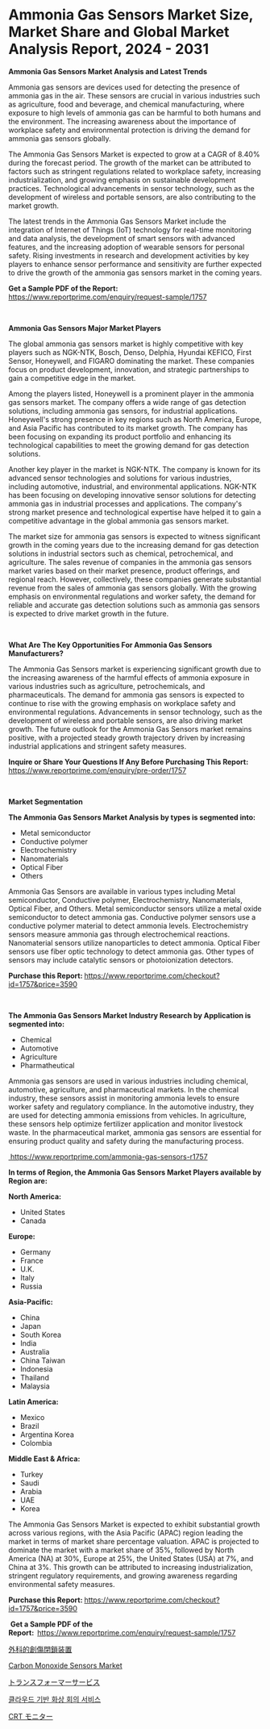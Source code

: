 <p><h1>Ammonia Gas Sensors Market Size, Market Share and Global Market Analysis Report, 2024 - 2031</h1></p><p><strong>Ammonia Gas Sensors Market Analysis and Latest Trends</strong></p>
<p><p>Ammonia gas sensors are devices used for detecting the presence of ammonia gas in the air. These sensors are crucial in various industries such as agriculture, food and beverage, and chemical manufacturing, where exposure to high levels of ammonia gas can be harmful to both humans and the environment. The increasing awareness about the importance of workplace safety and environmental protection is driving the demand for ammonia gas sensors globally.</p><p>The Ammonia Gas Sensors Market is expected to grow at a CAGR of 8.40% during the forecast period. The growth of the market can be attributed to factors such as stringent regulations related to workplace safety, increasing industrialization, and growing emphasis on sustainable development practices. Technological advancements in sensor technology, such as the development of wireless and portable sensors, are also contributing to the market growth.</p><p>The latest trends in the Ammonia Gas Sensors Market include the integration of Internet of Things (IoT) technology for real-time monitoring and data analysis, the development of smart sensors with advanced features, and the increasing adoption of wearable sensors for personal safety. Rising investments in research and development activities by key players to enhance sensor performance and sensitivity are further expected to drive the growth of the ammonia gas sensors market in the coming years.</p></p>
<p><strong>Get a Sample PDF of the Report:&nbsp;</strong> <a href="https://www.reportprime.com/enquiry/request-sample/1757">https://www.reportprime.com/enquiry/request-sample/1757</a></p>
<p>&nbsp;</p>
<p><strong>Ammonia Gas Sensors Major Market Players</strong></p>
<p><p>The global ammonia gas sensors market is highly competitive with key players such as NGK-NTK, Bosch, Denso, Delphia, Hyundai KEFICO, First Sensor, Honeywell, and FIGARO dominating the market. These companies focus on product development, innovation, and strategic partnerships to gain a competitive edge in the market.</p><p>Among the players listed, Honeywell is a prominent player in the ammonia gas sensors market. The company offers a wide range of gas detection solutions, including ammonia gas sensors, for industrial applications. Honeywell's strong presence in key regions such as North America, Europe, and Asia Pacific has contributed to its market growth. The company has been focusing on expanding its product portfolio and enhancing its technological capabilities to meet the growing demand for gas detection solutions.</p><p>Another key player in the market is NGK-NTK. The company is known for its advanced sensor technologies and solutions for various industries, including automotive, industrial, and environmental applications. NGK-NTK has been focusing on developing innovative sensor solutions for detecting ammonia gas in industrial processes and applications. The company's strong market presence and technological expertise have helped it to gain a competitive advantage in the global ammonia gas sensors market.</p><p>The market size for ammonia gas sensors is expected to witness significant growth in the coming years due to the increasing demand for gas detection solutions in industrial sectors such as chemical, petrochemical, and agriculture. The sales revenue of companies in the ammonia gas sensors market varies based on their market presence, product offerings, and regional reach. However, collectively, these companies generate substantial revenue from the sales of ammonia gas sensors globally. With the growing emphasis on environmental regulations and worker safety, the demand for reliable and accurate gas detection solutions such as ammonia gas sensors is expected to drive market growth in the future.</p></p>
<p>&nbsp;</p>
<p><strong>What Are The Key Opportunities For Ammonia Gas Sensors Manufacturers?</strong></p>
<p><p>The Ammonia Gas Sensors market is experiencing significant growth due to the increasing awareness of the harmful effects of ammonia exposure in various industries such as agriculture, petrochemicals, and pharmaceuticals. The demand for ammonia gas sensors is expected to continue to rise with the growing emphasis on workplace safety and environmental regulations. Advancements in sensor technology, such as the development of wireless and portable sensors, are also driving market growth. The future outlook for the Ammonia Gas Sensors market remains positive, with a projected steady growth trajectory driven by increasing industrial applications and stringent safety measures.</p></p>
<p><strong>Inquire or Share Your Questions If Any Before Purchasing This Report:</strong> <a href="https://www.reportprime.com/enquiry/pre-order/1757">https://www.reportprime.com/enquiry/pre-order/1757</a></p>
<p>&nbsp;</p>
<p><strong>Market Segmentation</strong></p>
<p><strong>The Ammonia Gas Sensors Market Analysis by types is segmented into:</strong></p>
<p><ul><li>Metal semiconductor</li><li>Conductive polymer</li><li>Electrochemistry</li><li>Nanomaterials</li><li>Optical Fiber</li><li>Others</li></ul></p>
<p><p>Ammonia Gas Sensors are available in various types including Metal semiconductor, Conductive polymer, Electrochemistry, Nanomaterials, Optical Fiber, and Others. Metal semiconductor sensors utilize a metal oxide semiconductor to detect ammonia gas. Conductive polymer sensors use a conductive polymer material to detect ammonia levels. Electrochemistry sensors measure ammonia gas through electrochemical reactions. Nanomaterial sensors utilize nanoparticles to detect ammonia. Optical Fiber sensors use fiber optic technology to detect ammonia gas. Other types of sensors may include catalytic sensors or photoionization detectors.</p></p>
<p><strong>Purchase this Report:&nbsp;</strong><a href="https://www.reportprime.com/checkout?id=1757&price=3590">https://www.reportprime.com/checkout?id=1757&price=3590</a></p>
<p>&nbsp;</p>
<p><strong>The Ammonia Gas Sensors Market Industry Research by Application is segmented into:</strong></p>
<p><ul><li>Chemical</li><li>Automotive</li><li>Agriculture</li><li>Pharmatheutical</li></ul></p>
<p><p>Ammonia gas sensors are used in various industries including chemical, automotive, agriculture, and pharmaceutical markets. In the chemical industry, these sensors assist in monitoring ammonia levels to ensure worker safety and regulatory compliance. In the automotive industry, they are used for detecting ammonia emissions from vehicles. In agriculture, these sensors help optimize fertilizer application and monitor livestock waste. In the pharmaceutical market, ammonia gas sensors are essential for ensuring product quality and safety during the manufacturing process.</p></p>
<p><a href="https://www.reportprime.com/ammonia-gas-sensors-r1757">&nbsp;https://www.reportprime.com/ammonia-gas-sensors-r1757</a></p>
<p><strong>In terms of Region, the Ammonia Gas Sensors Market Players available by Region are:</strong></p>
<p>
    <p> <strong> North America: </strong>
        <ul>
            <li>United States</li>
            <li>Canada</li>
        </ul>
        </p> 
    <p> <strong> Europe: </strong>
        <ul>
            <li>Germany</li>
            <li>France</li>
            <li>U.K.</li>
            <li>Italy</li>
            <li>Russia</li>
        </ul>
        </p> 
    <p> <strong> Asia-Pacific: </strong>
        <ul>
            <li>China</li>
            <li>Japan</li>
            <li>South Korea</li>
            <li>India</li>
            <li>Australia</li>
            <li>China Taiwan</li>
            <li>Indonesia</li>
            <li>Thailand</li>
            <li>Malaysia</li>
        </ul>
        </p> 
    <p> <strong> Latin America: </strong>
        <ul>
            <li>Mexico</li>
            <li>Brazil</li>
            <li>Argentina Korea</li>
            <li>Colombia</li>
        </ul>
        </p> 
    <p> <strong> Middle East & Africa: </strong>
        <ul>
            <li>Turkey</li>
            <li>Saudi</li>
            <li>Arabia</li>
            <li>UAE</li>
            <li>Korea</li>
        </ul>
    </p>
    </p>
<p><p>The Ammonia Gas Sensors Market is expected to exhibit substantial growth across various regions, with the Asia Pacific (APAC) region leading the market in terms of market share percentage valuation. APAC is projected to dominate the market with a market share of 35%, followed by North America (NA) at 30%, Europe at 25%, the United States (USA) at 7%, and China at 3%. This growth can be attributed to increasing industrialization, stringent regulatory requirements, and growing awareness regarding environmental safety measures.</p></p>
<p><strong>Purchase this Report: </strong><a href="https://www.reportprime.com/checkout?id=1757&price=3590">https://www.reportprime.com/checkout?id=1757&price=3590</a></p>
<p>&nbsp;<strong>Get a Sample PDF of the Report:&nbsp;&nbsp;</strong><a href="https://www.reportprime.com/enquiry/request-sample/1757">https://www.reportprime.com/enquiry/request-sample/1757</a></p>
<p><strong></strong></p>
<p><p><a href="https://medium.com/@rexkhler2023/%E6%89%8B%E8%A1%93%E5%89%B5%E5%82%B7%E9%96%89%E9%8E%96%E3%83%87%E3%83%90%E3%82%A4%E3%82%B9%E3%81%AE%E5%B8%82%E5%A0%B4%E8%A6%8F%E6%A8%A1%E3%81%AF-%E4%B8%96%E7%95%8C%E7%9A%84%E3%81%AA%E7%94%A3%E6%A5%AD%E3%81%A7%E6%9C%80%E9%81%A9%E3%81%AA%E3%83%9E%E3%83%BC%E3%82%B1%E3%83%86%E3%82%A3%E3%83%B3%E3%82%B0%E3%83%81%E3%83%A3%E3%83%8D%E3%83%AB%E3%82%92%E6%98%8E%E3%82%89%E3%81%8B%E3%81%AB%E3%81%97%E3%81%BE%E3%81%99-982bbad5a149">外科的創傷閉鎖装置</a></p><p><a href="https://github.com/EveKerluke2023/Market-Research-Report-List-1/blob/main/carbon-monoxide-sensors-market.md">Carbon Monoxide Sensors Market</a></p><p><a href="https://github.com/EstaSprer20231/Market-Research-Report-List-1/blob/main/991193271521.md">トランスフォーマーサービス</a></p><p><a href="https://medium.com/@kennayundt/%EB%B9%84%EB%94%94%EC%98%A4-%ED%9A%8C%EC%9D%98-%EC%84%9C%EB%B9%84%EC%8A%A4-%EC%8B%9C%EC%9E%A5%EC%9D%98-%ED%81%B4%EB%9D%BC%EC%9A%B0%EB%93%9C-%EA%B8%B0%EB%B0%98-%EB%B6%84%EC%84%9D-%EA%B8%80%EB%A1%9C%EB%B2%8C-%EC%82%B0%EC%97%85-%EC%A0%84%EB%A7%9D-%EB%B0%8F-%EC%98%88%EC%B8%A1-2024%EB%85%84%EB%B6%80%ED%84%B0-2031%EB%85%84-67d481c733a1">클라우드 기반 화상 회의 서비스</a></p><p><a href="https://medium.com/@jaremington56/crt%E3%83%A2%E3%83%8B%E3%82%BF%E3%83%BC%E5%B8%82%E5%A0%B4-%E7%AB%B6%E4%BA%89%E5%88%86%E6%9E%90-%E5%B8%82%E5%A0%B4%E3%83%88%E3%83%AC%E3%83%B3%E3%83%89-2031%E5%B9%B4%E3%81%BE%E3%81%A7%E3%81%AE%E4%BA%88%E6%B8%AC-3fa830ff0952">CRT モニター</a></p></p>